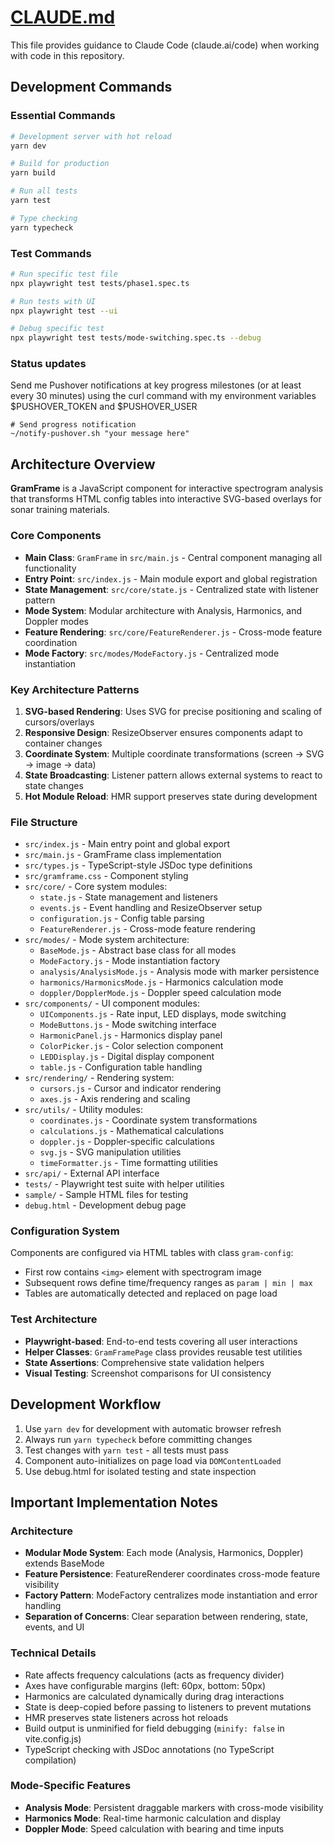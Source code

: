 # [CLAUDE.md](CLAUDE.md)

This file provides guidance to Claude Code (claude.ai/code) when working with code in this repository.

## Development Commands

### Essential Commands
```bash
# Development server with hot reload
yarn dev

# Build for production
yarn build

# Run all tests
yarn test

# Type checking
yarn typecheck
```

### Test Commands
```bash
# Run specific test file
npx playwright test tests/phase1.spec.ts

# Run tests with UI
npx playwright test --ui

# Debug specific test
npx playwright test tests/mode-switching.spec.ts --debug
```

### Status updates

Send me Pushover notifications at key progress milestones (or at least every 30 minutes) using the curl command with my environment variables $PUSHOVER_TOKEN and $PUSHOVER_USER

```
# Send progress notification
~/notify-pushover.sh "your message here"
```

## Architecture Overview

**GramFrame** is a JavaScript component for interactive spectrogram analysis that transforms HTML config tables into interactive SVG-based overlays for sonar training materials.

### Core Components

- **Main Class**: `GramFrame` in `src/main.js` - Central component managing all functionality
- **Entry Point**: `src/index.js` - Main module export and global registration
- **State Management**: `src/core/state.js` - Centralized state with listener pattern
- **Mode System**: Modular architecture with Analysis, Harmonics, and Doppler modes
- **Feature Rendering**: `src/core/FeatureRenderer.js` - Cross-mode feature coordination
- **Mode Factory**: `src/modes/ModeFactory.js` - Centralized mode instantiation

### Key Architecture Patterns

1. **SVG-based Rendering**: Uses SVG for precise positioning and scaling of cursors/overlays
2. **Responsive Design**: ResizeObserver ensures components adapt to container changes  
3. **Coordinate System**: Multiple coordinate transformations (screen → SVG → image → data)
4. **State Broadcasting**: Listener pattern allows external systems to react to state changes
5. **Hot Module Reload**: HMR support preserves state during development

### File Structure

- `src/index.js` - Main entry point and global export
- `src/main.js` - GramFrame class implementation
- `src/types.js` - TypeScript-style JSDoc type definitions
- `src/gramframe.css` - Component styling
- `src/core/` - Core system modules:
  - `state.js` - State management and listeners
  - `events.js` - Event handling and ResizeObserver setup
  - `configuration.js` - Config table parsing
  - `FeatureRenderer.js` - Cross-mode feature rendering
- `src/modes/` - Mode system architecture:
  - `BaseMode.js` - Abstract base class for all modes
  - `ModeFactory.js` - Mode instantiation factory
  - `analysis/AnalysisMode.js` - Analysis mode with marker persistence
  - `harmonics/HarmonicsMode.js` - Harmonics calculation mode
  - `doppler/DopplerMode.js` - Doppler speed calculation mode
- `src/components/` - UI component modules:
  - `UIComponents.js` - Rate input, LED displays, mode switching
  - `ModeButtons.js` - Mode switching interface
  - `HarmonicPanel.js` - Harmonics display panel
  - `ColorPicker.js` - Color selection component
  - `LEDDisplay.js` - Digital display component
  - `table.js` - Configuration table handling
- `src/rendering/` - Rendering system:
  - `cursors.js` - Cursor and indicator rendering
  - `axes.js` - Axis rendering and scaling
- `src/utils/` - Utility modules:
  - `coordinates.js` - Coordinate system transformations
  - `calculations.js` - Mathematical calculations
  - `doppler.js` - Doppler-specific calculations
  - `svg.js` - SVG manipulation utilities
  - `timeFormatter.js` - Time formatting utilities
- `src/api/` - External API interface
- `tests/` - Playwright test suite with helper utilities
- `sample/` - Sample HTML files for testing
- `debug.html` - Development debug page

### Configuration System

Components are configured via HTML tables with class `gram-config`:
- First row contains `<img>` element with spectrogram image
- Subsequent rows define time/frequency ranges as `param | min | max`
- Tables are automatically detected and replaced on page load

### Test Architecture

- **Playwright-based**: End-to-end tests covering all user interactions
- **Helper Classes**: `GramFramePage` class provides reusable test utilities
- **State Assertions**: Comprehensive state validation helpers
- **Visual Testing**: Screenshot comparisons for UI consistency

## Development Workflow

1. Use `yarn dev` for development with automatic browser refresh
2. Always run `yarn typecheck` before committing changes
3. Test changes with `yarn test` - all tests must pass
4. Component auto-initializes on page load via `DOMContentLoaded`
5. Use debug.html for isolated testing and state inspection

## Important Implementation Notes

### Architecture
- **Modular Mode System**: Each mode (Analysis, Harmonics, Doppler) extends BaseMode
- **Feature Persistence**: FeatureRenderer coordinates cross-mode feature visibility
- **Factory Pattern**: ModeFactory centralizes mode instantiation and error handling
- **Separation of Concerns**: Clear separation between rendering, state, events, and UI

### Technical Details
- Rate affects frequency calculations (acts as frequency divider)
- Axes have configurable margins (left: 60px, bottom: 50px)
- Harmonics are calculated dynamically during drag interactions
- State is deep-copied before passing to listeners to prevent mutations
- HMR preserves state listeners across hot reloads
- Build output is unminified for field debugging (`minify: false` in vite.config.js)
- TypeScript checking with JSDoc annotations (no TypeScript compilation)

### Mode-Specific Features
- **Analysis Mode**: Persistent draggable markers with cross-mode visibility
- **Harmonics Mode**: Real-time harmonic calculation and display
- **Doppler Mode**: Speed calculation with bearing and time inputs